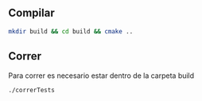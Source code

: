 ## Compilar

```bash
mkdir build && cd build && cmake ..
```

## Correr

Para correr es necesario estar dentro de la carpeta build

```bash
./correrTests
```

